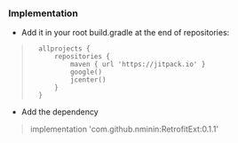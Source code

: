 ### Implementation

- Add it in your root build.gradle at the end of repositories:
>		allprojects { 
>      		repositories {
>          		maven { url 'https://jitpack.io' }
>          		google()
>          		jcenter()
>			}
>		}
- Add the dependency

> implementation 'com.github.nminin:RetrofitExt:0.1.1'
